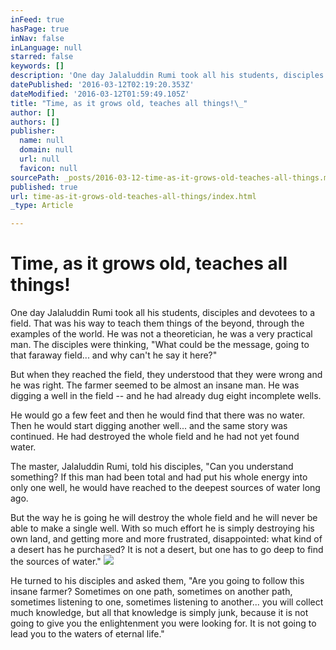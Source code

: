 ```yaml
---
inFeed: true
hasPage: true
inNav: false
inLanguage: null
starred: false
keywords: []
description: 'One day Jalaluddin Rumi took all his students, disciples and devotees to a field. That was his way to teach them things of the beyond, through the examples of the world. He was not a theoretician, he was a very practical man. The disciples were thinking, “What could be the message, going to that faraway field… and why can’t he say it here?”'
datePublished: '2016-03-12T02:19:20.353Z'
dateModified: '2016-03-12T01:59:49.105Z'
title: "Time, as it grows old, teaches all things!\_"
author: []
authors: []
publisher:
  name: null
  domain: null
  url: null
  favicon: null
sourcePath: _posts/2016-03-12-time-as-it-grows-old-teaches-all-things.md
published: true
url: time-as-it-grows-old-teaches-all-things/index.html
_type: Article

---
```

# Time, as it grows old, teaches all things! 

One day Jalaluddin Rumi took all his students, disciples and devotees to a field. That was his way to teach them things of the beyond, through the examples of the world. He was not a theoretician, he was a very practical man. The disciples were thinking, "What could be the message, going to that faraway field... and why can't he say it here?"

But when they reached the field, they understood that they were wrong and he was right. The farmer seemed to be almost an insane man. He was digging a well in the field -- and he had already dug eight incomplete wells.

He would go a few feet and then he would find that there was no water. Then he would start digging another well... and the same story was continued. He had destroyed the whole field and he had not yet found water.

The master, Jalaluddin Rumi, told his disciples, "Can you understand something? If this man had been total and had put his whole energy into only one well, he would have reached to the deepest sources of water long ago.

But the way he is going he will destroy the whole field and he will never be able to make a single well. With so much effort he is simply destroying his own land, and getting more and more frustrated, disappointed: what kind of a desert has he purchased? It is not a desert, but one has to go deep to find the sources of water."
![](https://the-grid-user-content.s3-us-west-2.amazonaws.com/0a231227-6f7b-41f2-a8e4-b2e469eed8dd.jpg)

He turned to his disciples and asked them, "Are you going to follow this insane farmer? Sometimes on one path, sometimes on another path, sometimes listening to one, sometimes listening to another... you will collect much knowledge, but all that knowledge is simply junk, because it is not going to give you the enlightenment you were looking for. It is not going to lead you to the waters of eternal life."